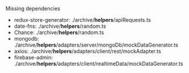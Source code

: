 Missing dependencies
* redux-store-generator: ./archive/__helpers__/apiRequests.ts
* date-fns: ./archive/__helpers__/random.ts
* Chance: ./archive/__helpers__/random.ts
* mongodb: ./archive/__helpers__/adapters/server/mongoDb/mockDataGenerator.ts
* axios: ./archive/__helpers__/adapters/client/rest/mockAdapter.ts
* firebase-admin: ./archive/__helpers__/adapters/client/realtimeData/mockDataGenerator.ts
